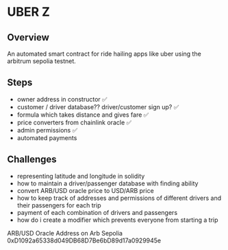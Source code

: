 # UBER Z

## Overview

An automated smart contract for ride hailing apps like uber using the arbitrum sepolia testnet.

## Steps

- owner address in constructor ✅
- customer / driver database??  driver/customer sign up? ✅
- formula which takes distance and gives fare ✅
- price converters from chainlink oracle ✅
- admin permissions ✅
- automated payments


## Challenges

- representing latitude and longitude in solidity
- how to maintain a driver/passenger database with finding ability
- convert ARB/USD oracle price to USD/ARB price
- how to keep track of addresses and permissions of different drivers and their passengers for each trip
- payment of each combination of drivers and passengers
- how do i create a modifier which prevents everyone from starting a trip 


ARB/USD Oracle Address on Arb Sepolia
0xD1092a65338d049DB68D7Be6bD89d17a0929945e